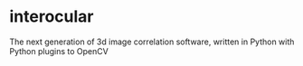 # interocular
The next generation of 3d image correlation software, written in Python with Python plugins to OpenCV
